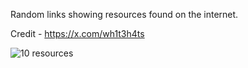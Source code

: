 Random links showing resources found on the internet.

Credit - https://x.com/wh1t3h4ts

![10 resources](image/resources-9-4-2025.png)